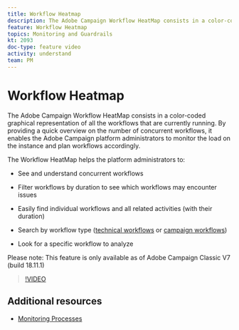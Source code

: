 ```yaml
---
title: Workflow Heatmap
description: The Adobe Campaign Workflow HeatMap consists in a color-coded graphical representation of all the workflows that are currently running.  By providing a quick overview on the number of concurrent workflows, it enables the Adobe Campaign platform administrators to monitor the load on the instance and plan workflows accordingly.
feature: Workflow Heatmap
topics: Monitoring and Guardrails
kt: 2093
doc-type: feature video
activity: understand
team: PM
---
```


# Workflow Heatmap

The Adobe Campaign Workflow HeatMap consists in a color-coded graphical representation of all the workflows that are currently running.  By providing a quick overview on the number of concurrent workflows, it enables the Adobe Campaign platform administrators to monitor the load on the instance and plan workflows accordingly.

The Workflow HeatMap helps the platform administrators to:

* See and understand concurrent workflows
* Filter workflows by duration to see which workflows may encounter issues
* Easily find individual workflows and all related activities (with their duration)

* Search by workflow type ([technical workflows](https://docs.adobe.com/content/help/en/campaign-classic/using/automating-with-workflows/general-operation/building-a-workflow.html#technical-workflows) or [campaign workflows](https://docs.adobe.com/content/help/en/campaign-classic/using/automating-with-workflows/general-operation/building-a-workflow.html#campaign-workflows))

* Look for a specific workflow to analyze

Please note: This feature is only available as of Adobe Campaign Classic V7 (build 18.11.1)

>[!VIDEO](https://video.tv.adobe.com/v/25558?quality=12)

## Additional resources

* [Monitoring Processes](https://docs.adobe.com/content/help/en/campaign-classic/using/monitoring-campaign-classic/production-procedures/monitoring-processes.html#Workflow_monitoring)
